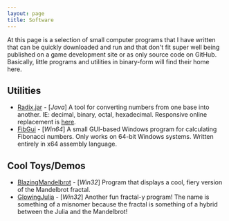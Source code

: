 ```yaml
---
layout: page
title: Software
---
```


At this page is a selection of small computer programs that I have written that can be quickly downloaded and run and that don't fit super well being published on a game development site or as only source code on GitHub. Basically, little programs and utilities in binary-form will find their home here.

## Utilities

- [Radix.jar](Radix2.jar) - [_Java_] A tool for converting numbers from one base into another. IE: decimal, binary, octal, hexadecimal. Responsive online replacement is [here](https://www.s0ftwave.com/radix-app/).
- [FibGui](FibGui.zip) - [_Win64_] A small GUI-based Windows program for calculating Fibonacci numbers. Only works on 64-bit Windows systems. Written entirely in x64 assembly language.

## Cool Toys/Demos

- [BlazingMandelbrot](BlazingMandelbrot.zip) - [_Win32_] Program that displays a cool, fiery version of the Mandelbrot fractal.
- [GlowingJulia](GlowingJulia.zip) - [_Win32_] Another fun fractal-y program! The name is something of a misnomer because the fractal is something of a hybrid between the Julia and the Mandelbrot!
